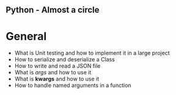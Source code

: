 ## Python - Almost a circle
# General
*	What is Unit testing and how to implement it in a large project<br>
*	How to serialize and deserialize a Class<br>
*	How to write and read a JSON file<br>
*	What is *args* and how to use it<br>
*	What is **kwargs** and how to use it<br>
*	How to handle named arguments in a function<br>
